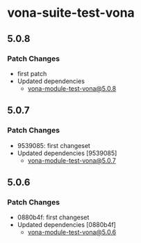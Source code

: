 # vona-suite-test-vona

## 5.0.8

### Patch Changes

- first patch
- Updated dependencies
  - vona-module-test-vona@5.0.8

## 5.0.7

### Patch Changes

- 9539085: first changeset
- Updated dependencies [9539085]
  - vona-module-test-vona@5.0.7

## 5.0.6

### Patch Changes

- 0880b4f: first changeset
- Updated dependencies [0880b4f]
  - vona-module-test-vona@5.0.6
